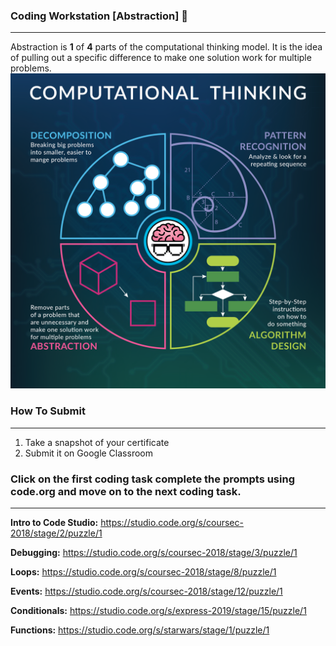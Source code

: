 ### Coding Workstation [Abstraction] 🔎
____________________________________________________________________________________
Abstraction is **1** of **4** parts of the computational thinking model. It is the idea of pulling out a specific difference to make one solution work for multiple problems.
![Computational Thinking](img/ComputationalThinkingProductLogo.png)

### How To Submit
____________________________________________________________________________________
1. Take a snapshot of your certificate
2. Submit it on Google Classroom


### Click on the first coding task complete the prompts using code.org and move on to the next coding task.
____________________________________________________________________________________
**Intro to Code Studio:**
https://studio.code.org/s/coursec-2018/stage/2/puzzle/1

**Debugging:**
https://studio.code.org/s/coursec-2018/stage/3/puzzle/1

**Loops:**
https://studio.code.org/s/coursec-2018/stage/8/puzzle/1

**Events:**
https://studio.code.org/s/coursec-2018/stage/12/puzzle/1

**Conditionals:**
https://studio.code.org/s/express-2019/stage/15/puzzle/1

**Functions:**
https://studio.code.org/s/starwars/stage/1/puzzle/1